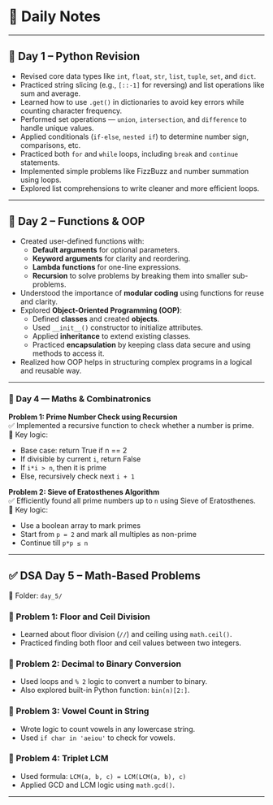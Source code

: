 # 📝 Daily Notes

---

## 📅 Day 1 – Python Revision
- Revised core data types like `int`, `float`, `str`, `list`, `tuple`, `set`, and `dict`.
- Practiced string slicing (e.g., `[::-1]` for reversing) and list operations like sum and average.
- Learned how to use `.get()` in dictionaries to avoid key errors while counting character frequency.
- Performed set operations — `union`, `intersection`, and `difference` to handle unique values.
- Applied conditionals (`if-else`, `nested if`) to determine number sign, comparisons, etc.
- Practiced both `for` and `while` loops, including `break` and `continue` statements.
- Implemented simple problems like FizzBuzz and number summation using loops.
- Explored list comprehensions to write cleaner and more efficient loops.

---

## 📅 Day 2 – Functions & OOP
- Created user-defined functions with:
  - **Default arguments** for optional parameters.
  - **Keyword arguments** for clarity and reordering.
  - **Lambda functions** for one-line expressions.
  - **Recursion** to solve problems by breaking them into smaller sub-problems.
- Understood the importance of **modular coding** using functions for reuse and clarity.
- Explored **Object-Oriented Programming (OOP)**:
  - Defined **classes** and created **objects**.
  - Used `__init__()` constructor to initialize attributes.
  - Applied **inheritance** to extend existing classes.
  - Practiced **encapsulation** by keeping class data secure and using methods to access it.
- Realized how OOP helps in structuring complex programs in a logical and reusable way.

---

### 📅 Day 4 — Maths & Combinatronics

**Problem 1: Prime Number Check using Recursion**  
✅ Implemented a recursive function to check whether a number is prime.  
📎 Key logic:
- Base case: return True if n == 2
- If divisible by current `i`, return False
- If `i*i > n`, then it is prime
- Else, recursively check next `i + 1`

**Problem 2: Sieve of Eratosthenes Algorithm**  
✅ Efficiently found all prime numbers up to `n` using Sieve of Eratosthenes.  
📎 Key logic:
- Use a boolean array to mark primes
- Start from `p = 2` and mark all multiples as non-prime
- Continue till `p*p ≤ n`

---

## ✅ DSA Day 5 – Math-Based Problems

📁 Folder: `day_5/`

### 🔹 Problem 1: Floor and Ceil Division
- Learned about floor division (`//`) and ceiling using `math.ceil()`.
- Practiced finding both floor and ceil values between two integers.


### 🔹 Problem 2: Decimal to Binary Conversion
- Used loops and `% 2` logic to convert a number to binary.
- Also explored built-in Python function: `bin(n)[2:]`.


### 🔹 Problem 3: Vowel Count in String
- Wrote logic to count vowels in any lowercase string.
- Used `if char in 'aeiou'` to check for vowels.


### 🔹 Problem 4: Triplet LCM
- Used formula: `LCM(a, b, c) = LCM(LCM(a, b), c)`
- Applied GCD and LCM logic using `math.gcd()`.

---

